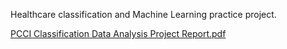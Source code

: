 Healthcare classification and Machine Learning practice project.

[PCCI Classification Data Analysis Project Report.pdf](https://github.com/Frog44/Portfolio-Projects/files/14271761/PCCI.Classification.Data.Analysis.Project.Report.pdf)


